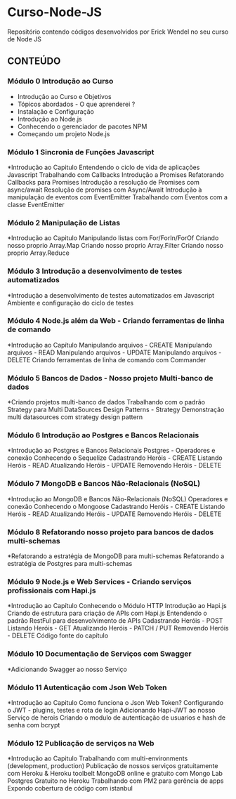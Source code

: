 # Curso-Node-JS
Repositório contendo códigos desenvolvidos por Erick Wendel no seu curso de Node JS

## CONTEÚDO

### Módulo 0 Introdução ao Curso

* Introdução ao Curso e Objetivos
* Tópicos abordados - O que aprenderei ?
* Instalação e Configuração
* Introdução ao Node.js
* Conhecendo o gerenciador de pacotes NPM
* Começando um projeto Node.js


### Módulo 1 Sincronia de Funções Javascript

*Introdução ao Capitulo
Entendendo o ciclo de vida de aplicações Javascript
Trabalhando com Callbacks
Introdução a Promises
Refatorando Callbacks para Promises
Introdução a resolução de Promises com async/await
Resolução de promises com Async/Await
Introdução à manipulação de eventos com EventEmitter
Trabalhando com Eventos com a classe EventEmitter


### Módulo 2 Manipulação de Listas

*Introdução ao Capitulo
Manipulando listas com For/ForIn/ForOf
Criando nosso proprio Array.Map
Criando nosso proprio Array.Filter
Criando nosso proprio Array.Reduce


### Módulo 3 Introdução a desenvolvimento de testes automatizados

*Introdução a desenvolvimento de testes automatizados em Javascript
Ambiente e configuração do ciclo de testes


### Módulo 4 Node.js além da Web - Criando ferramentas de linha de comando

*Introdução ao Capítulo
Manipulando arquivos - CREATE
Manipulando arquivos - READ
Manipulando arquivos - UPDATE
Manipulando arquivos - DELETE
Criando ferramentas de linha de comando com Commander


### Módulo 5 Bancos de Dados - Nosso projeto Multi-banco de dados

*Criando projetos multi-banco de dados
Trabalhando com o padrão Strategy para Multi DataSources
Design Patterns - Strategy
Demonstração multi datasources com strategy design pattern


### Módulo 6 Introdução ao Postgres e Bancos Relacionais

*Introdução ao Postgres e Bancos Relacionais
Postgres - Operadores e conexão
Conhecendo o Sequelize
Cadastrando Heróis - CREATE
Listando Heróis - READ
Atualizando Heróis - UPDATE
Removendo Heróis - DELETE


### Módulo 7 MongoDB e Bancos Não-Relacionais (NoSQL)

*Introdução ao MongoDB e Bancos Não-Relacionais (NoSQL)
Operadores e conexão
Conhecendo o Mongoose
Cadastrando Heróis - CREATE
Listando Heróis - READ
Atualizando Heróis - UPDATE
Removendo Heróis - DELETE


### Módulo 8 Refatorando nosso projeto para bancos de dados multi-schemas

*Refatorando a estratégia de MongoDB para multi-schemas
Refatorando a estratégia de Postgres para multi-schemas


### Módulo 9 Node.js e Web Services - Criando serviços profissionais com Hapi.js

*Introdução ao Capítulo
Conhecendo o Módulo HTTP
Introdução ao Hapi.js
Criando de estrutura para criação de APIs com Hapi.js
Entendendo o padrão RestFul para desenvolvimento de APIs
Cadastrando Heróis - POST
Listando Heróis - GET
Atualizando Heróis - PATCH / PUT
Removendo Heróis - DELETE
Código fonte do capítulo


### Módulo 10 Documentação de Serviços com Swagger

*Adicionando Swagger ao nosso Serviço


### Módulo 11 Autenticação com Json Web Token

*Introdução ao Capitulo
Como funciona o Json Web Token?
Configurando o JWT - plugins, testes e rota de login
Adicionando Hapi-JWT ao nosso Serviço de herois
Criando o modulo de autenticação de usuarios e hash de senha com bcrypt


### Módulo 12 Publicação de serviços na Web

*Introdução ao Capitulo
Trabalhando com multi-environments (development, production)
Publicação de nossos serviços gratuitamente com Heroku & Heroku toolbelt
MongoDB online e gratuito com Mongo Lab
Postgres Gratuito no Heroku
Trabalhando com PM2 para gerência de apps
Expondo cobertura de código com istanbul

